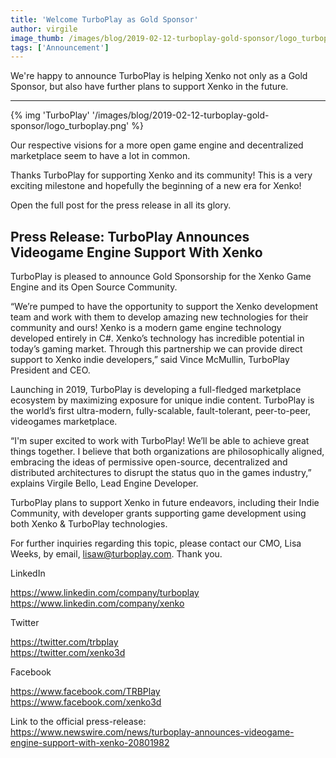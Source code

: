 ```yaml
---
title: 'Welcome TurboPlay as Gold Sponsor'
author: virgile
image_thumb: /images/blog/2019-02-12-turboplay-gold-sponsor/logo_turboplay.png
tags: ['Announcement']
---
```


We're happy to announce TurboPlay is helping Xenko not only as a Gold Sponsor, but also have further plans to support Xenko in the future.

---

{% img 'TurboPlay' '/images/blog/2019-02-12-turboplay-gold-sponsor/logo_turboplay.png' %}

Our respective visions for a more open game engine and decentralized marketplace seem to have a lot in common. 

Thanks TurboPlay for supporting Xenko and its community! This is a very exciting milestone and hopefully the beginning of a new era for Xenko!

Open the full post for the press release in all its glory.


## Press Release: TurboPlay Announces Videogame Engine Support With Xenko

TurboPlay is pleased to announce Gold Sponsorship for the Xenko Game Engine and its Open Source Community.

“We’re pumped to have the opportunity to support the Xenko development team and work with them to develop amazing new technologies for their community and ours! Xenko is a modern game engine technology developed entirely in C#. Xenko’s technology has incredible potential in today’s gaming market. Through this partnership we can provide direct support to Xenko indie developers,” said Vince McMullin, TurboPlay President and CEO.

Launching in 2019, TurboPlay is developing a full-fledged marketplace ecosystem by maximizing exposure for unique indie content. TurboPlay is the world’s first ultra-modern, fully-scalable, fault-tolerant, peer-to-peer, videogames marketplace.

“I'm super excited to work with TurboPlay! We’ll be able to achieve great things together. I believe that both organizations are philosophically aligned, embracing the ideas of permissive open-source, decentralized and distributed architectures to disrupt the status quo in the games industry,” explains Virgile Bello, Lead Engine Developer.

TurboPlay plans to support Xenko in future endeavors, including their Indie Community, with developer grants supporting game development using both Xenko & TurboPlay technologies.

For further inquiries regarding this topic, please contact our CMO, Lisa Weeks, by email, lisaw@turboplay.com. Thank you.

LinkedIn

https://www.linkedin.com/company/turboplay  
https://www.linkedin.com/company/xenko

Twitter

https://twitter.com/trbplay  
https://twitter.com/xenko3d

Facebook

​https://www.facebook.com/TRBPlay  
https://www.facebook.com/xenko3d

Link to the official press-release:  
https://www.newswire.com/news/turboplay-announces-videogame-engine-support-with-xenko-20801982
